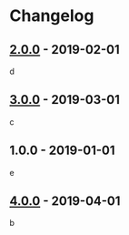 # Changelog

## [2.0.0] - 2019-02-01

d

## [3.0.0] - 2019-03-01

c

## 1.0.0 - 2019-01-01

e

## [4.0.0] - 2019-04-01

b

[2.0.0]: https://github.com/test/test/releases/tag/v2.0.0

[3.0.0]: https://github.com/test/test/releases/tag/v3.0.0

[4.0.0]: https://github.com/test/test/releases/tag/v4.0.0
